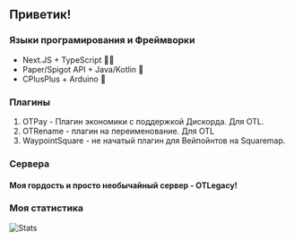 ## Приветик!
### Языки програмирования и Фреймворки
- Next.JS + TypeScript 😶‍🌫️
- Paper/Spigot API + Java/Kotlin 🍵
- CPlusPlus + Arduino 🤖
### Плагины
1. OTPay - Плагин экономики с поддержкой Дискорда. Для OTL.
3. OTRename - плагин на переименование. Для OTL
4. WaypointSquare - не начатый плагин для Вейпойнтов на Squaremap.
### Сервера
#### Моя гордость и просто необычайный сервер - OTLegacy!
### Моя статистика

![Stats](https://github-readme-stats-git-masterrstaa-rickstaa.vercel.app/api?username=s3nkwr&show_icons=true&theme=synthwave)

